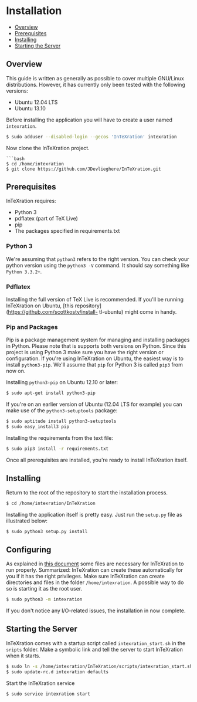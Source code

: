 # Installation

 - [Overview](#overview)
 - [Prerequisites](#prerequisites)
 - [Installing](#installing)
 - [Starting the Server](#starting-the-server)

## Overview

This guide is written as generally as possible to cover multiple GNU/Linux distributions. However, it has currently only been tested with the following versions:

 - Ubuntu 12.04 LTS
 - Ubuntu 13.10

 Before installing the application you will have to create a user named `intexration`.

```bash
$ sudo adduser --disabled-login --gecos 'InTeXration' intexration
```

Now clone the InTeXration project.
```
```bash
$ cd /home/intexration
$ git clone https://github.com/JDevlieghere/InTeXration.git
```

## Prerequisites

InTeXration requires:

 - Python 3
 - pdflatex (part of TeX Live)
 - pip
 - The packages specified in requirements.txt

### Python 3

We're assuming that `python3` refers to the right version. You can check your python version using the `python3 -V` command. It should say something like `Python 3.3.2+`.

### Pdflatex

Installing the full version of TeX Live is recommended. If you'll be running
InTeXration on Ubuntu, [this repository](https://github.com/scottkosty/install-
tl-ubuntu) might come in handy.

### Pip and Packages

Pip is a package management system for managing and installing packages in Python. Please note that is supports both versions on Python. Since this project is using Python 3 make sure you have the right version or configuration. If you're using InTeXration on Ubuntu, the easiest way is to install `python3-pip`. We'll assume that `pip` for Python 3 is called `pip3` from now on.

Installing `python3-pip` on Ubuntu 12.10 or later:
```bash
$ sudo apt-get install python3-pip
```
If you're on an earlier version of Ubuntu (12.04 LTS for example) you can make use of the `python3-setuptools` package:
```bash
$ sudo aptitude install python3-setuptools
$ sudo easy_install3 pip
```

Installing the requirements from the text file:
```bash
$ sudo pip3 install -r requirements.txt
```

Once all prerequisites are installed, you're ready to install InTeXration itself.

## Installing

Return to the root of the repository to start the installation process.

```bash
$ cd /home/intexration/InTeXration
```

Installing the application itself is pretty easy. Just run the `setup.py` file as illustrated below:

```bash
$ sudo python3 setup.py install
```

## Configuring

As explained in [this document](https://github.com/JDevlieghere/InTeXration/blob/master/docs/config.md) some files are necessary for InTeXration to run properly. Summarized: InTeXration can create these automatically for you if it has the right privileges. Make sure InTeXration can create directories and files in the folder `/home/intexration`. A possible way to do so is starting it as the root user.

```bash
$ sudo python3 -m intexration
```

If you don't notice any I/O-related issues, the installation in now complete.

## Starting the Server

InTeXration comes with a startup script called `intexration_start.sh` in the `sripts` folder. Make a symbolic link and tell the server to start InTeXration when it starts.

```bash
$ sudo ln -s /home/intexration/InTeXration/scripts/intexration_start.sh /etc/init.d/intexration
$ sudo update-rc.d intexration defaults
```

Start the InTeXration service

```bash
$ sudo service intexration start
```


